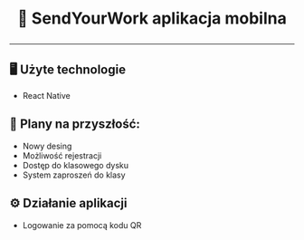 # <p align="center">📱 SendYourWork aplikacja mobilna</p>
---------------
## 🖥️ Użyte technologie 
  - React Native
## 🚀 Plany na przyszłość:
  - Nowy desing 
  - Możliwość rejestracji
  - Dostęp do klasowego dysku
  - System zaproszeń do klasy 
## ⚙️ Działanie aplikacji 
  - Logowanie za pomocą kodu QR

